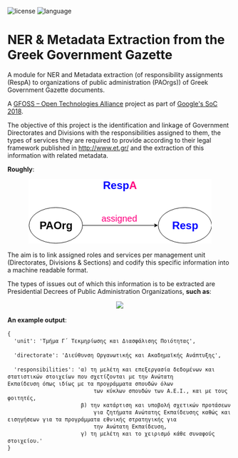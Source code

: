 ![license](https://img.shields.io/badge/License-GPLv3-blue.svg)
![language](https://img.shields.io/badge/python-3.x-green.svg)

# NER & Metadata Extraction from the Greek Government Gazette 
A module for NER and Metadata extraction (of responsibility assignments (RespA) to organizations of public administration (PAOrgs)) of Greek Government Gazette documents.

A [GFOSS – Open Technologies Alliance](https://gfoss.eu/) project as part of [Google's SoC 2018](https://summerofcode.withgoogle.com/).

The objective of this project is the identification and linkage of Government Directorates and Divisions with the responsibilities assigned to them, the types of services they are required to provide according to their legal framework published in http://www.et.gr/ and the extraction of this information with related metadata.

**Roughly**:

<p align="center">
  <img src="/docs/main_objective_schema.png"/>
</p>

The aim is to link assigned roles and services per management unit (Directorates, Divisions & Sections) and codify this specific information into a machine readable format.

The types of issues out of which this information is to be extracted are Presidential Decrees of Public Administration Organizations, **such as**: 

<p align="center">
  <img src="/docs/PAOrg_Pres_Decree_Example.png"/>
</p>

**An example output**:

```
{
  'unit': 'Τμήμα Γ΄ Τεκμηρίωσης και Διασφάλισης Ποιότητας',  
 
  'directorate': 'Διεύθυνση Οργανωτικής και Ακαδημαϊκής Ανάπτυξης',
  
  'responsibilities': 'α) τη μελέτη και επεξεργασία δεδομένων και στατιστικών στοιχείων που σχετίζονται με την Ανώτατη                                  Εκπαίδευση όπως ιδίως με τα προγράμματα σπουδών όλων
                           των κύκλων σπουδών των Α.Ε.Ι., και με τους φοιτητές,
                       β) την κατάρτιση και υποβολή σχετικών προτάσεων
                           για ζητήματα Ανώτατης Εκπαίδευσης καθώς και εισηγήσεων για τα προγράμματα εθνικής στρατηγικής για
                           την Ανώτατη Εκπαίδευση,
                       γ) τη μελέτη και το χειρισμό κάθε συναφούς στοιχείου.'
}
```

